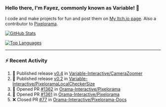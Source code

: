### Hello there, I'm Fayez, commonly known as Variable! 👋
I code and make projects for fun and post them on [My Itch.io page](https://variable-industries.itch.io/). Also a contributor to [Pixelorama](https://github.com/Orama-Interactive/Pixelorama).

[![GitHub Stats](https://github-readme-stats.vercel.app/api/?username=Variable-ind&show_icons=true&theme=merko)](https://github.com/anuraghazra/github-readme-stats)

[![Top Languages](https://github-readme-stats.vercel.app/api/top-langs/?username=Variable-ind&layout=compact&theme=merko)](https://github.com/anuraghazra/github-readme-stats)

---

### :zap: Recent Activity

<!--START_SECTION:activity-->
1. 🚀 Published release [v0.4](https://github.com/Variable-Interactive/CameraZoomer/releases/tag/v0.4) in [Variable-Interactive/CameraZoomer](https://github.com/Variable-Interactive/CameraZoomer)
2. 🚀 Published release [v0.2](https://github.com/Variable-Interactive/PixeloramaLocalCheckerSize/releases/tag/v0.2) in [Variable-Interactive/PixeloramaLocalCheckerSize](https://github.com/Variable-Interactive/PixeloramaLocalCheckerSize)
3. 💪 Opened PR [#1362](undefined) in [Orama-Interactive/Pixelorama](https://github.com/Orama-Interactive/Pixelorama)
4. 💪 Opened PR [#1361](undefined) in [Orama-Interactive/Pixelorama](https://github.com/Orama-Interactive/Pixelorama)
5. ❌ Closed PR [#77](undefined) in [Orama-Interactive/Pixelorama-Docs](https://github.com/Orama-Interactive/Pixelorama-Docs)
<!--END_SECTION:activity-->

<!--
**Variable-ind/Variable-ind** is a ✨ _special_ ✨ repository because its `README.md` (this file) appears on your GitHub profile.

Here are some ideas to get you started:
- 🌱 I’m currently studying at ...
- 🔭 I’m currently working on ...
- 👯 I’m looking to collaborate on ...
- 🤔 I’m looking for help with ...
- 💬 Ask me about ...
- 📫 How to reach me: ...
- ⚡ Fun fact: ...
-->

